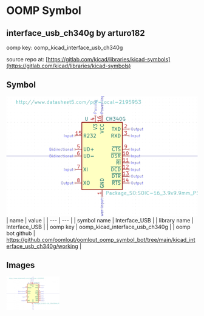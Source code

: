 # OOMP Symbol  
## interface_usb_ch340g  by arturo182  
  
oomp key: oomp_kicad_interface_usb_ch340g  
  
source repo at: [https://gitlab.com/kicad/libraries/kicad-symbols](https://gitlab.com/kicad/libraries/kicad-symbols)  
## Symbol  
  
[![working.png](working_600.png)](working.png)  
| name | value | 
| --- | --- | 
| symbol name | Interface_USB | 
| library name | Interface_USB | 
| oomp key | oomp_kicad_interface_usb_ch340g | 
| oomp bot github | https://github.com/oomlout/oomlout_oomp_symbol_bot/tree/main/kicad_interface_usb_ch340g/working | 
## Images  
  
[![working.png](working_140.png)](working.png)  

